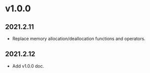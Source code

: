 # v1.0.0

## 2021.2.11

- Replace memory allocation/deallocation functions and operators.

## 2021.2.12

- Add v1.0.0 doc.


